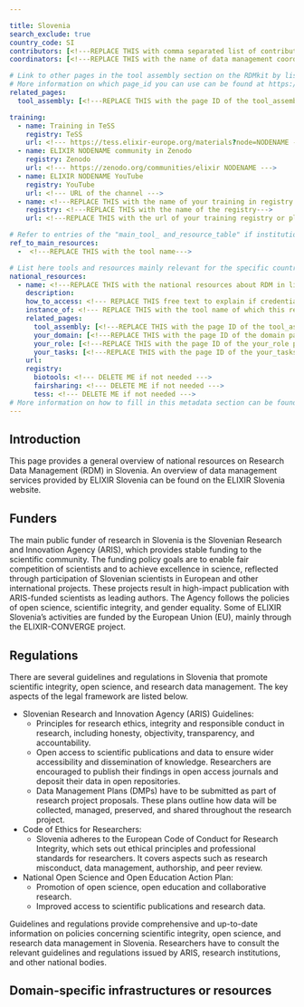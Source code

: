 ```yaml
---

title: Slovenia
search_exclude: true
country_code: SI
contributors: [<!---REPLACE THIS with comma separated list of contributors--->]
coordinators: [<!---REPLACE THIS with the name of data management coordinators of your ELIXIR node--->]

# Link to other pages in the tool assembly section on the RDMkit by listing the page_id.
# More information on which page_id you can use can be found at https://rdmkit.elixir-europe.org/website_overview 
related_pages:
  tool_assembly: [<!---REPLACE THIS with the page ID of the tool_assembly pages that you want to list here as related pages--->]

training:
  - name: Training in TeSS
    registry: TeSS
    url: <!--- https://tess.elixir-europe.org/materials?node=NODENAME --->
  - name: ELIXIR NODENAME community in Zenodo
    registry: Zenodo
    url: <!--- https://zenodo.org/communities/elixir NODENAME --->
  - name: ELIXIR NODENAME YouTube
    registry: YouTube
    url: <!--- URL of the channel --->
  - name: <!---REPLACE THIS with the name of your training in registry or platform--->
    registry: <!---REPLACE THIS with the name of the registry--->
    url: <!---REPLACE THIS with the url of your training registry or platform--->

# Refer to entries of the "main_tool_ and_resource_table" if institutions, organizations and projects from the country contribute to the development of international tools and resources. 
ref_to_main_resources: 
  -  <!---REPLACE THIS with the tool name--->

# List here tools and resources mainly relevant for the specific country
national_resources: 
  - name: <!---REPLACE THIS with the national resources about RDM in life sciences such as local instances of tools, guidelines or regulations--->
    description:
    how_to_access: <!--- REPLACE THIS free text to explain if credentials, login, specific affiliations, etc., are needed to access the resource or tool--->
    instance_of: <!--- REPLACE THIS with the tool name of which this resource is an instance of, taken from the all tools and resources page --->
    related_pages:
      tool_assembly: [<!---REPLACE THIS with the page ID of the tool_assembly pages that you want to list here as related pages--->]
      your_domain: [<!---REPLACE THIS with the page ID of the domain pages that you want to list here as related pages--->]
      your_role: [<!---REPLACE THIS with the page ID of the your_role pages that you want to list here as related pages--->]
      your_tasks: [<!---REPLACE THIS with the page ID of the your_tasks pages that you want to list here as related pages--->]
    url:
    registry:
      biotools: <!--- DELETE ME if not needed --->
      fairsharing: <!--- DELETE ME if not needed --->
      tess: <!--- DELETE ME if not needed --->
# More information on how to fill in this metadata section can be found here https://rdmkit.elixir-europe.org/page_metadata
---
```

<!---All the resources added above will appear on the table at the bottom of the page--->

<!---Following information for the page text--->
<!---Use this template as guidance, all fields are optional. Feel free to modify any section if you think it is necessary--->
<!---If the information is already in another resource, please include the link instead of duplicating information--->
<!---Please focus on resources that are relevant for the whole country for life sciences--->

## Introduction 
This page provides a general overview of national resources on Research Data Management (RDM) in Slovenia.
An overview of data management services provided by ELIXIR Slovenia can be found on the ELIXIR Slovenia website. 

## Funders
The main public funder of research in Slovenia is the Slovenian Research and Innovation Agency (ARIS), which provides stable funding to the scientific community. The funding policy goals are to enable fair competition of scientists and to achieve excellence in science, reflected through participation of Slovenian scientists in European and other international projects. These projects result in high-impact publication with ARIS-funded scientists as leading authors. The Agency follows the policies of open science, scientific integrity, and gender equality.
Some of ELIXIR Slovenia’s activities are funded by the European Union (EU), mainly through the ELIXIR-CONVERGE project.

## Regulations
There are several guidelines and regulations in Slovenia that promote scientific integrity, open science, and research data management. The key aspects of the legal framework are listed below.

- Slovenian Research and Innovation Agency (ARIS) Guidelines: 
  - Principles for research ethics, integrity and responsible conduct in research, including honesty, objectivity, transparency, and accountability.
  - Open access to scientific publications and data to ensure wider accessibility and dissemination of knowledge. Researchers are encouraged to publish their findings in open access journals and deposit their data in open repositories.
  - Data Management Plans (DMPs) have to be submitted as part of research project proposals. These plans outline how data will be collected, managed, preserved, and shared throughout the research project.
- Code of Ethics for Researchers: 
  - Slovenia adheres to the European Code of Conduct for Research Integrity, which sets out ethical principles and professional standards for researchers. It covers aspects such as research misconduct, data management, authorship, and peer review.
- National Open Science and Open Education Action Plan:
  - Promotion of open science, open education and collaborative research. 
  - Improved access to scientific publications and research data.

Guidelines and regulations provide comprehensive and up-to-date information on policies concerning scientific integrity, open science, and research data management in Slovenia. Researchers have to consult the relevant guidelines and regulations issued by ARIS, research institutions, and other national bodies.

## Domain-specific infrastructures or resources 
<!--- e.g. human data, covid-19. Please, only add domain-specific resources that you think don't fit in the table at the bottom--->
